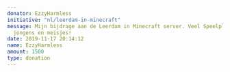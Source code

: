 ```yaml
---
donator: EzzyHarmless
initiative: "nl/leerdam-in-minecraft"
message: Mijn bijdrage aan de Leerdam in Minecraft server. Veel Speelplezier
  jongens en meisjes!
date: 2019-11-17 20:14:12
name: EzzyHarmless
amount: 1500
type: donation
---
```

